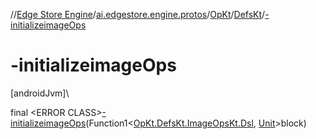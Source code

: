 //[Edge Store Engine](../../../../index.md)/[ai.edgestore.engine.protos](../../index.md)/[OpKt](../index.md)/[DefsKt](index.md)/[-initializeimageOps](-initializeimage-ops.md)

# -initializeimageOps

[androidJvm]\

final &lt;ERROR CLASS&gt;[-initializeimageOps](-initializeimage-ops.md)(Function1&lt;[OpKt.DefsKt.ImageOpsKt.Dsl](-image-ops-kt/-dsl/index.md), [Unit](https://kotlinlang.org/api/latest/jvm/stdlib/kotlin/-unit/index.html)&gt;block)

